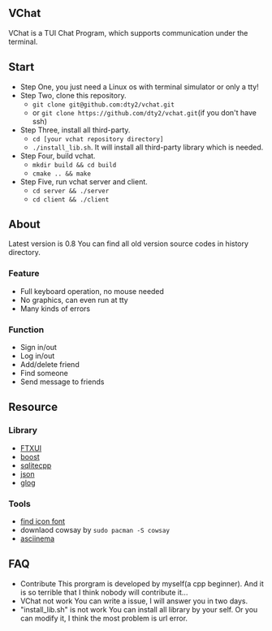 ## VChat
VChat is a TUI Chat Program, which supports communication under the terminal.
## Start
* Step One, you just need a Linux os with terminal simulator or only a tty!
* Step Two, clone this repository.
  - `git clone git@github.com:dty2/vchat.git`
  - or `git clone https://github.com/dty2/vchat.git`(if you don't have ssh)
* Step Three, install all third-party.
  - `cd [your vchat repository directory]`
  - `./install_lib.sh`. It will install all third-party library which is needed.
* Step Four, build vchat.
  - `mkdir build && cd build`
  - `cmake .. && make`
* Step Five, run vchat server and client.
  - `cd server && ./server`
  - `cd client && ./client`
## About
Latest version is 0.8
You can find all old version source codes in history directory.
### Feature
* Full keyboard operation, no mouse needed
* No graphics, can even run at tty
* Many kinds of errors
### Function
* Sign in/out
* Log in/out
* Add/delete friend
* Find someone
* Send message to friends
## Resource
### Library
* [FTXUI](https://github.com/ArthurSonzogni/FTXUI)
* [boost](https://www.boost.org/users/download/)
* [sqlitecpp](https://github.com/SRombauts/SQLiteCpp)
* [json](https://github.com/nlohmann/json)
* [glog](https://github.com/google/glog)
### Tools
* [find icon font](https://www.nerdfonts.com/cheat-sheet)
* downlaod cowsay by `sudo pacman -S cowsay`
* [asciinema](https://docs.asciinema.org/)
## FAQ
* Contribute
This prorgram is developed by myself(a cpp beginner). And it is so terrible that I think nobody will contribute it...
* VChat not work
You can write a issue, I will answer you in two days.
* "install_lib.sh" is not work
You can install all library by your self. Or you can modify it, I think the most problem is url error.
